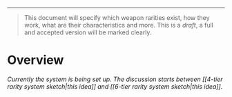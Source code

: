 ___

>This document will specify which weapon rarities exist, how they work, what are their characteristics and more. This is a *draft*, a full and accepted version will be marked clearly.


# Overview

*Currently the system is being set up. The discussion starts between [[4-tier rarity system sketch|this idea]] and [[6-tier rarity system sketch|this idea]]*.
